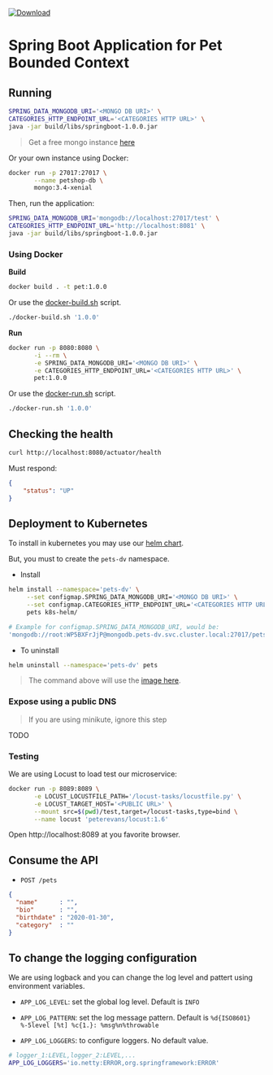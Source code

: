 [ ![Download](https://api.bintray.com/packages/newpetstore/docker/pet/images/download.svg) ](https://bintray.com/newpetstore/docker/pet/_latestVersion)

# Spring Boot Application for Pet Bounded Context

## Running

```bash
SPRING_DATA_MONGODB_URI='<MONGO DB URI>' \
CATEGORIES_HTTP_ENDPOINT_URL='<CATEGORIES HTTP URL>' \
java -jar build/libs/springboot-1.0.0.jar
```

> Get a free mongo instance [here](https://cloud.mongodb.com)

Or your own instance using Docker:

```bash
docker run -p 27017:27017 \
       --name petshop-db \
       mongo:3.4-xenial
```

Then, run the application:

```bash
SPRING_DATA_MONGODB_URI='mongodb://localhost:27017/test' \
CATEGORIES_HTTP_ENDPOINT_URL='http://localhost:8081' \
java -jar build/libs/springboot-1.0.0.jar
```

### Using Docker

**Build**

```bash
docker build . -t pet:1.0.0
```

Or use the [docker-build.sh](./docker-build.sh) script.

```bash
./docker-build.sh '1.0.0'
```

**Run**

```bash
docker run -p 8080:8080 \
       -i --rm \
       -e SPRING_DATA_MONGODB_URI='<MONGO DB URI>' \
       -e CATEGORIES_HTTP_ENDPOINT_URL='<CATEGORIES HTTP URL>' \
       pet:1.0.0
```

Or use the [docker-run.sh](./docker-run.sh) script.

```bash
./docker-run.sh '1.0.0'
```

## Checking the health

```bash
curl http://localhost:8080/actuator/health
```

Must respond:

```json
{
    "status": "UP"
}
```

## Deployment to Kubernetes

To install in kubernetes you may use our [helm chart](./k8s-helm).

But, you must to create the `pets-dv` namespace.

- Install
```bash
helm install --namespace='pets-dv' \
     --set configmap.SPRING_DATA_MONGODB_URI='<MONGO DB URI>' \
     --set configmap.CATEGORIES_HTTP_ENDPOINT_URL='<CATEGORIES HTTP URL>' \
     pets k8s-helm/
```

```bash
# Example for configmap.SPRING_DATA_MONGODB_URI, would be:
'mongodb://root:WP5BXFrJjP@mongodb.pets-dv.svc.cluster.local:27017/pets?authSource=admin'
```

- To uninstall
```bash
helm uninstall --namespace='pets-dv' pets
```

> The command above will use the
[image here](https://bintray.com/newpetstore/docker/pet).

### Expose using a public DNS

> If you are using minikute, ignore this step

TODO

### Testing

We are using Locust to load test our microservice:

```bash
docker run -p 8089:8089 \
       -e LOCUST_LOCUSTFILE_PATH='/locust-tasks/locustfile.py' \
       -e LOCUST_TARGET_HOST='<PUBLIC URL>' \
       --mount src=$(pwd)/test,target=/locust-tasks,type=bind \
       --name locust 'peterevans/locust:1.6'
```

Open http://localhost:8089 at you favorite browser.

## Consume the API

- `POST /pets`
```json
{
  "name"      : "",
  "bio"       : "",
  "birthdate" : "2020-01-30",
  "category"  : ""
}
```

## To change the logging configuration

We are using logback and you can change the log level and pattert using
environment variables.

- `APP_LOG_LEVEL`: set the global log level. Default is `INFO`

- `APP_LOG_PATTERN`: set the log message pattern. Default is
`%d{ISO8601} %-5level [%t] %c{1.}: %msg%n%throwable`

- `APP_LOG_LOGGERS`: to configure loggers. No default value.
```bash
# logger_1:LEVEL,logger_2:LEVEL,...
APP_LOG_LOGGERS='io.netty:ERROR,org.springframework:ERROR'
```
